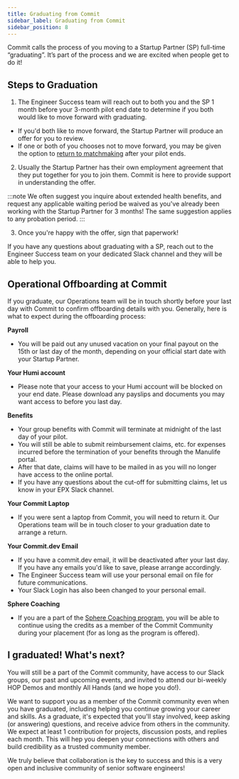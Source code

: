```yaml
---
title: Graduating from Commit
sidebar_label: Graduating from Commit
sidebar_position: 8
---
```


Commit calls the process of you moving to a Startup Partner (SP) full-time “graduating”. It’s part of the process and we are excited when people get to do it!

## Steps to Graduation
 
1. The Engineer Success team will reach out to both you and the SP 1 month before your 3-month pilot end date to determine if you both would like to move forward with graduating.

- If you'd both like to move forward, the Startup Partner will produce an offer for you to review.
- If one or both of you chooses not to move forward, you may be given the option to [return to matchmaking](https://docs.commit.dev/eps/ep-pilot#returning-to-commit-after-a-pilot) after your pilot ends. 

2. Usually the Startup Partner has their own employment agreement that they put together for you to join them. Commit is here to provide support in understanding the offer. 

:::note
We often suggest you inquire about extended health benefits, and request any applicable waiting period be waived as you've already been working with the Startup Partner for 3 months! The same suggestion applies to any probation period.
:::

3. Once you're happy with the offer, sign that paperwork!

If you have any questions about graduating with a SP, reach out to the Engineer Success team on your dedicated Slack channel and they will be able to help you. 

## Operational Offboarding at Commit

If you graduate, our Operations team will be in touch shortly before your last day with Commit to confirm offboarding details with you. 
Generally, here is what to expect during the offboarding process:

**Payroll**
-   You will be paid out any unused vacation on your final payout on the 15th or last day of the month, depending on your official start date with your Startup Partner.

**Your Humi account**

-   Please note that your access to your Humi account will be blocked on your end date. Please download any payslips and documents you may want access to before you last day.

**Benefits**
-   Your group benefits with Commit will terminate at midnight of the last day of your pilot.
-   You will still be able to submit reimbursement claims, etc. for expenses incurred before the termination of your benefits through the Manulife portal.
-   After that date, claims will have to be mailed in as you will no longer have access to the online portal.
-   If you have any questions about the cut-off for submitting claims, let us know in your EPX Slack channel.

 **Your Commit Laptop**

-   If you were sent a laptop from Commit, you will need to return it. Our Operations team will be in touch closer to your graduation date to arrange a return. 

**Your Commit.dev Email**

-   If you have a commit.dev email, it will be deactivated after your last day. If you have any emails you'd like to save, please arrange accordingly. 
-   The Engineer Success team will use your personal email on file for future communications.
-   Your Slack Login has also been changed to your personal email.

**Sphere Coaching**

-   If you are a part of the [Sphere Coaching program](https://docs.commit.dev/epresources/ep-coaching-guide), you will be able to continue using the credits as a member of the Commit Community during your placement (for as long as the program is offered).

## I graduated! What's next?

You will still be a part of the Commit community, have access to our Slack groups, our past and upcoming events, and invited to attend our bi-weekly HOP Demos and monthly All Hands (and we hope you do!).

We want to support you as a member of the Commit community even when you have graduated, including helping you continue growing your career and skills. As a graduate, it's expected that you'll stay involved, keep asking (or answering) questions, and receive advice from others in the community. We expect at least 1 contribution for projects, discussion posts, and replies each month. This will hep you deepen your connections with others and build credibility as a trusted community member. 

We truly believe that collaboration is the key to success and this is a very open and inclusive community of senior software engineers!
